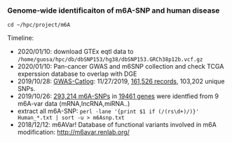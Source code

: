 ### Genome-wide identificaiton of m6A-SNP and human disease


```
cd ~/hpc/project/m6A
```
Timeline: 

* 2020/01/10: download GTEx eqtl data to `/home/guosa/hpc/db/dbSNP153/hg38/dbSNP153.GRCh38p12b.vcf.gz`
* 2020/01/10: Pan-cancer GWAS and m6SNP collection and check TCGA experssion database to overlap with DGE
* 2019/10/28: [GWAS-Catlog](https://www.ebi.ac.uk/gwas/docs/file-downloads): 11/27/2019, [161,526 records](rsid.txt), 103,202 unique SNPs. 
* 2019/10/26: [293,214 m6A-SNPs](m6Asnp.txt) in [19461 genes](m6A.gene.txt) were identfied from 9 m6A-var data (mRNA,lncRNA,miRNA..)
* extract all m6A-SNP: `perl -lane '{print $1 if (/(rs\d+)/)}' Human_*.txt | sort -u > m6Asnp.txt`
* 2018/12/12: m6AVar! Database of functional variants involved in m6A modification: http://m6avar.renlab.org/
